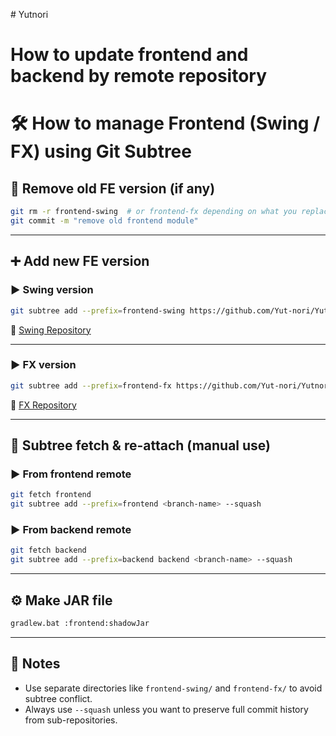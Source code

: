 ﻿﻿# Yutnori

# How to update frontend and backend by remote repository
# 🛠️ How to manage Frontend (Swing / FX) using Git Subtree

## 🧹 Remove old FE version (if any)

```bash
git rm -r frontend-swing  # or frontend-fx depending on what you replace
git commit -m "remove old frontend module"
```

---

## ➕ Add new FE version

### ▶ Swing version

```bash
git subtree add --prefix=frontend-swing https://github.com/Yut-nori/Yutnori_FE.git main --squash
```

🔗 [Swing Repository](https://github.com/Yut-nori/Yutnori_FE.git)

---

### ▶ FX version

```bash
git subtree add --prefix=frontend-fx https://github.com/Yut-nori/Yutnori_FE_FX.git main --squash
```

🔗 [FX Repository](https://github.com/Yut-nori/Yutnori_FE_FX.git)

---

## 🔄 Subtree fetch & re-attach (manual use)

### ▶ From frontend remote

```bash
git fetch frontend
git subtree add --prefix=frontend <branch-name> --squash
```

### ▶ From backend remote

```bash
git fetch backend
git subtree add --prefix=backend backend <branch-name> --squash
```

---

## ⚙️ Make JAR file

```bash
gradlew.bat :frontend:shadowJar
```

---

## 📝 Notes

- Use separate directories like `frontend-swing/` and `frontend-fx/` to avoid subtree conflict.
- Always use `--squash` unless you want to preserve full commit history from sub-repositories.

